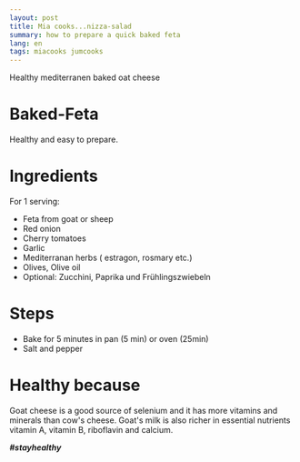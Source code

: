 ```yaml
---
layout: post
title: Mia cooks...nizza-salad
summary: how to prepare a quick baked feta
lang: en
tags: miacooks jumcooks
---
```


<div class="message">
Healthy mediterranen baked oat cheese
</div>

# Baked-Feta
Healthy and easy to prepare.

# Ingredients
For 1 serving:
- Feta from goat or sheep
- Red onion
- Cherry tomatoes
- Garlic
- Mediterranan herbs ( estragon, rosmary etc.)
- Olives, Olive oil
- Optional: Zucchini, Paprika und Frühlingszwiebeln

# Steps
- Bake for 5 minutes in pan (5 min) or oven (25min)
- Salt and pepper

# Healthy because
 Goat cheese is a good source of selenium and it has more vitamins and minerals than cow's cheese.
 Goat's milk is also richer in essential nutrients vitamin A, vitamin B, riboflavin and calcium.

_**#stayhealthy**_
